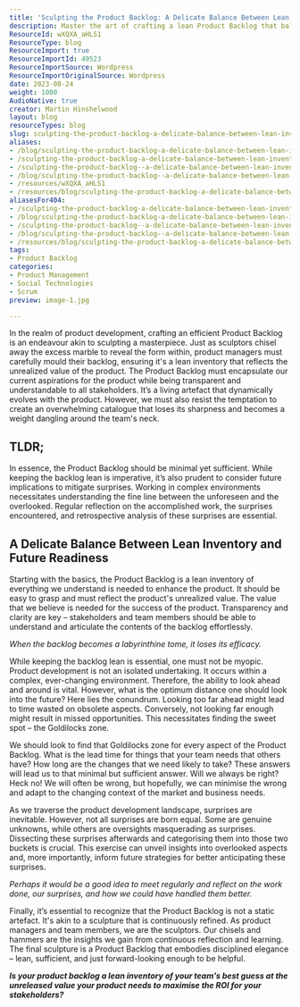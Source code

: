 ```yaml
---
title: 'Sculpting the Product Backlog: A Delicate Balance Between Lean Inventory and Future Readiness'
description: Master the art of crafting a lean Product Backlog that balances current needs and future readiness, ensuring clarity and value for your team and stakeholders.
ResourceId: wXQXA_aHLS1
ResourceType: blog
ResourceImport: true
ResourceImportId: 49523
ResourceImportSource: Wordpress
ResourceImportOriginalSource: Wordpress
date: 2023-08-24
weight: 1000
AudioNative: true
creator: Martin Hinshelwood
layout: blog
resourceTypes: blog
slug: sculpting-the-product-backlog-a-delicate-balance-between-lean-inventory-and-future-readiness
aliases:
- /blog/sculpting-the-product-backlog-a-delicate-balance-between-lean-inventory-and-future-readiness
- /sculpting-the-product-backlog-a-delicate-balance-between-lean-inventory-and-future-readiness
- /sculpting-the-product-backlog--a-delicate-balance-between-lean-inventory-and-future-readiness
- /blog/sculpting-the-product-backlog--a-delicate-balance-between-lean-inventory-and-future-readiness
- /resources/wXQXA_aHLS1
- /resources/blog/sculpting-the-product-backlog-a-delicate-balance-between-lean-inventory-and-future-readiness
aliasesFor404:
- /sculpting-the-product-backlog-a-delicate-balance-between-lean-inventory-and-future-readiness
- /blog/sculpting-the-product-backlog-a-delicate-balance-between-lean-inventory-and-future-readiness
- /sculpting-the-product-backlog--a-delicate-balance-between-lean-inventory-and-future-readiness
- /blog/sculpting-the-product-backlog--a-delicate-balance-between-lean-inventory-and-future-readiness
- /resources/blog/sculpting-the-product-backlog-a-delicate-balance-between-lean-inventory-and-future-readiness
tags:
- Product Backlog
categories:
- Product Management
- Social Technologies
- Scrum
preview: image-1.jpg

---
```

In the realm of product development, crafting an efficient Product Backlog is an endeavour akin to sculpting a masterpiece. Just as sculptors chisel away the excess marble to reveal the form within, product managers must carefully mould their backlog, ensuring it's a lean inventory that reflects the unrealized value of the product. The Product Backlog must encapsulate our current aspirations for the product while being transparent and understandable to all stakeholders. It’s a living artefact that dynamically evolves with the product. However, we must also resist the temptation to create an overwhelming catalogue that loses its sharpness and becomes a weight dangling around the team's neck.

## TLDR;

In essence, the Product Backlog should be minimal yet sufficient. While keeping the backlog lean is imperative, it’s also prudent to consider future implications to mitigate surprises. Working in complex environments necessitates understanding the fine line between the unforeseen and the overlooked. Regular reflection on the accomplished work, the surprises encountered, and retrospective analysis of these surprises are essential.

## A Delicate Balance Between Lean Inventory and Future Readiness

Starting with the basics, the Product Backlog is a lean inventory of everything we understand is needed to enhance the product. It should be easy to grasp and must reflect the product's unrealized value. The value that we believe is needed for the success of the product. Transparency and clarity are key – stakeholders and team members should be able to understand and articulate the contents of the backlog effortlessly.

_When the backlog becomes a labyrinthine tome, it loses its efficacy._

While keeping the backlog lean is essential, one must not be myopic. Product development is not an isolated undertaking. It occurs within a complex, ever-changing environment. Therefore, the ability to look ahead and around is vital. However, what is the optimum distance one should look into the future? Here lies the conundrum. Looking too far ahead might lead to time wasted on obsolete aspects. Conversely, not looking far enough might result in missed opportunities. This necessitates finding the sweet spot – the Goldilocks zone.

We should look to find that Goldilocks zone for every aspect of the Product Backlog. What is the lead time for things that your team needs that others have? How long are the changes that we need likely to take? These answers will lead us to that minimal but sufficient answer. Will we always be right? Heck no! We will often be wrong, but hopefully, we can minimise the wrong and adapt to the changing context of the market and business needs.

As we traverse the product development landscape, surprises are inevitable. However, not all surprises are born equal. Some are genuine unknowns, while others are oversights masquerading as surprises. Dissecting these surprises afterwards and categorising them into those two buckets is crucial. This exercise can unveil insights into overlooked aspects and, more importantly, inform future strategies for better anticipating these surprises.

_Perhaps it would be a good idea to meet regularly and reflect on the work done, our surprises, and how we could have handled them better._

Finally, it’s essential to recognize that the Product Backlog is not a static artefact. It's akin to a sculpture that is continuously refined. As product managers and team members, we are the sculptors. Our chisels and hammers are the insights we gain from continuous reflection and learning. The final sculpture is a Product Backlog that embodies disciplined elegance – lean, sufficient, and just forward-looking enough to be helpful.

**_Is your product backlog a lean inventory of your team's best guess at the unreleased value your product needs to maximise the ROI for your stakeholders?_**
